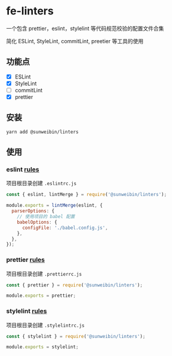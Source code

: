 # fe-linters
一个包含 prettier，eslint，stylelint 等代码规范校验的配置文件合集

简化 ESLint, StyleLint, commitLint, preetier 等工具的使用

## 功能点

- [x] ESLint
- [x] StyleLint
- [ ] commitLint
- [x] prettier

## 安装

```bash
yarn add @sunweibin/linters
```

## 使用

### eslint [rules](/lib/eslint.js)

项目根目录创建 `.eslintrc.js`

```js
const { eslint, lintMerge } = require('@sunweibin/linters');

module.exports = lintMerge(eslint, {
  parserOptions: {
    // 使用项目的 babel 配置
    babelOptions: {
      configFile: './babel.config.js',
    },
  },
});
```

### prettier [rules](/lib/prettier.js)

项目根目录创建 `.prettierrc.js`

```js
const { prettier } = require('@sunweibin/linters');

module.exports = prettier;
```

### stylelint [rules](/lib/stylelint.js)

项目根目录创建 `.stylelintrc.js`

```js
const { stylelint } = require('@sunweibin/linters');

module.exports = stylelint;
```
